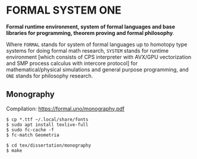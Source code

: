FORMAL SYSTEM ONE
=================

<b>Formal runtime environment,
   system of formal languages and base libraries
   for programming, theorem proving and formal philosophy</b>.

Where `FORMAL` stands for system of formal languages up to homotopy type systems
for doing formal math research, `SYSTEM` stands for runtime environment [which
consists of CPS interpreter with AVX/GPU vectorization and SMP process calculus
with intercore protocol] for mathematical/physical simulations and general
purpose programming, and `ONE` stands for philosophy research.

Monography
----------

Compilation: https://formal.uno/monography.pdf

```
$ cp *.ttf ~/.local/share/fonts
$ sudo apt install texlive-full
$ sudo fc-cache -f
$ fc-match Geometria
```

```
$ cd tex/dissertation/monography
$ make
```

